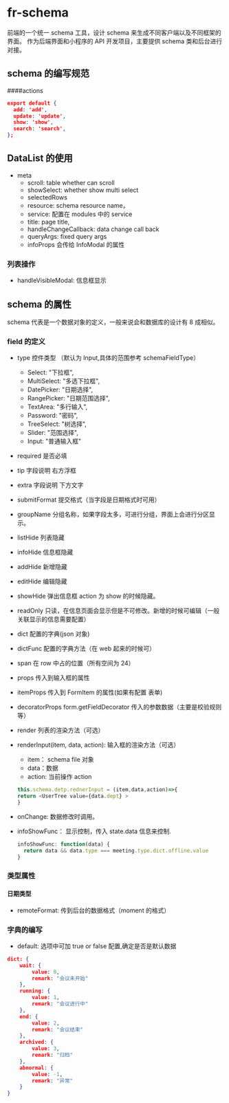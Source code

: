 # fr-schema

前端的一个统一 schema 工具，设计 schema 来生成不同客户端以及不同框架的界面。
作为后端界面和小程序的 API 开发项目，主要提供 schema 类和后台进行对接。

## schema 的编写规范

####actions

```json
export default {
  add: 'add',
  update: 'update',
  show: 'show',
  search: 'search',
};
```

## DataList 的使用

-   meta
    -   scroll: table whether can scroll
    -   showSelect: whether show multi select
    -   selectedRows
    -   resource: schema resource name，
    -   service: 配置在 modules 中的 service
    -   title: page title,
    -   handleChangeCallback: data change call back
    -   queryArgs: fixed query args
    -   infoProps 会传给 InfoModal 的属性

### 列表操作

-   handleVisibleModal: 信息框显示

## schema 的属性

schema 代表是一个数据对象的定义，一般来说会和数据库的设计有 8 成相似。

### field 的定义

-   type 控件类型 （默认为 Input,具体的范围参考 schemaFieldType）
    -   Select: "下拉框",
    -   MultiSelect: "多选下拉框",
    -   DatePicker: "日期选择",
    -   RangePicker: "日期范围选择",
    -   TextArea: "多行输入",
    -   Password: "密码",
    -   TreeSelect: "树选择",
    -   Slider: "范围选择",
    -   Input: "普通输入框"
-   required 是否必填
-   tip    字段说明 右方浮框
-   extra 字段说明 下方文字
-   submitFormat 提交格式（当字段是日期格式时可用）
-   groupName 分组名称，如果字段太多，可进行分组，界面上会进行分区显示。
-   listHide 列表隐藏
-   infoHide 信息框隐藏
-   addHide 新增隐藏
-   editHide 编辑隐藏
-   showHide 弹出信息框 action 为 show 的时候隐藏。
-   readOnly 只读，在信息页面会显示但是不可修改。新增的时候可编辑（一般关联显示的信息需要配置）
-   dict 配置的字典(json 对象)
-   dictFunc 配置的字典方法（在 web 起来的时候可）
-   span 在 row 中占的位置（所有空间为 24）
-   props 传入到输入框的属性
-   itemProps 传入到 FormItem 的属性(如果有配置 表单)
-   decoratorProps form.getFieldDecorator 传入的参数数据（主要是校验规则等）
-   render 列表的渲染方法（可选）
-   renderInput(item, data, action): 输入框的渲染方法（可选）
    -   item： schema file 对象
    -   data：数据
    -   action: 当前操作 action

    ```javascript
    this.schema.detp.rednerInput = (item,data,action)=>{
    return <UserTree value={data.dept} >
    }
    ```

-   onChange: 数据修改时调用。
-   infoShowFunc： 显示控制，传入 state.data 信息来控制.

    ```javascript
    infoShowFunc: function(data) {
      return data && data.type === meeting.type.dict.offline.value
    }
    ```

### 类型属性

#### 日期类型

-   remoteFormat: 传到后台的数据格式（moment 的格式）

### 字典的编写

-   default: 选项中可加 true or false 配置,确定是否是默认数据

```json
dict: {
    wait: {
        value: 0,
        remark: "会议未开始"
    },
    running: {
        value: 1,
        remark: "会议进行中"
    },
    end: {
        value: 2,
        remark: "会议结束"
    },
    archived: {
        value: 3,
        remark: "归档"
    },
    abnormal: {
        value: -1,
        remark: "异常"
    }
}
```
